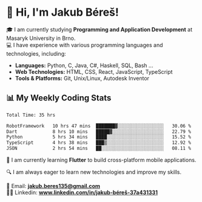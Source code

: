 # 👋 Hi, I'm Jakub Béreš!

🎓 I am currently studying **Programming and Application Development** at Masaryk University in Brno.  
💻 I have experience with various programming languages and technologies, including:  
   - **Languages:** Python, C, Java, C#, Haskell, SQL, Bash ...  
   - **Web Technologies:** HTML, CSS, React, JavaScript, TypeScript  
   - **Tools & Platforms:** Git, Unix/Linux, Autodesk Inventor

## 📊 My Weekly Coding Stats
<!--START_SECTION:waka-->

```txt
Total Time: 35 hrs

RobotFramework   10 hrs 47 mins  ███████▓░░░░░░░░░░░░░░░░░   30.06 %
Dart             8 hrs 10 mins   █████▓░░░░░░░░░░░░░░░░░░░   22.79 %
Python           5 hrs 34 mins   ████░░░░░░░░░░░░░░░░░░░░░   15.52 %
TypeScript       4 hrs 38 mins   ███▒░░░░░░░░░░░░░░░░░░░░░   12.92 %
JSON             2 hrs 54 mins   ██░░░░░░░░░░░░░░░░░░░░░░░   08.11 %
```

<!--END_SECTION:waka-->

🚀 I am currently learning **Flutter** to build cross-platform mobile applications.  

🔍 I am always eager to learn new technologies and improve my skills.  

📩 Email:        **jakub.beres135@gmail.com**  
🧑‍💻 Linkedin:     **www.linkedin.com/in/jakub-béreš-37a431331**


